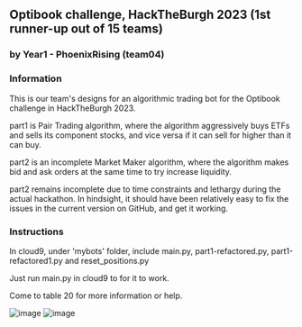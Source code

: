 ## Optibook challenge, HackTheBurgh 2023 (1st runner-up out of 15 teams)
### by Year1 - PhoenixRising (team04)

### Information

This is our team's designs for an algorithmic trading bot for the Optibook challenge in HackTheBurgh 2023.

part1 is Pair Trading algorithm, where the algorithm aggressively buys ETFs and sells its component stocks, and vice versa if it can sell for higher than it can buy.

part2 is an incomplete Market Maker algorithm, where the algorithm makes bid and ask orders at the same time to try increase liquidity.

part2 remains incomplete due to time constraints and lethargy during the actual hackathon. In hindsight, it should have been relatively easy to fix the issues in the current version on GitHub, and get it working.

### Instructions

In cloud9, under 'mybots' folder, include main.py, part1-refactored.py, part1-refactored1.py and reset_positions.py

Just run main.py in cloud9 to for it to work.

Come to table 20 for more information or help.

![image](https://user-images.githubusercontent.com/72307706/223787561-8da72025-5331-4153-a5ae-3a7059a38290.png)
![image](https://user-images.githubusercontent.com/72307706/223788371-df3286d7-2902-4705-afcc-a30cd429820c.png)
